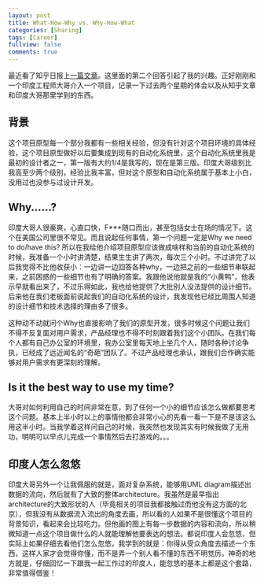 ```yaml
---
layout: post
title: What-How-Why vs. Why-How-What
categories: [Sharing]
tags: [Career]
fullview: false
comments: true
---
```


最近看了知乎日报上[一篇文章](https://daily.zhihu.com/story/9687825)。这里面的第二个回答引起了我的兴趣。正好刚刚和一个印度工程师大哥介入一个项目，记录一下过去两个星期的体会以及从知乎文章和印度大哥那里学到的东西。

## 背景

这个项目原型每一个部分我都有一些相关经验，但没有针对这个项目环境的具体经验，这个项目原型做好以后要集成到现有的自动化系统里，这个自动化系统里我是最初的设计者之一，第一版有大约1/4是我写的，现在是第三版。印度大哥级别比我高至少两个级别，经验比我丰富，但对这个原型和自动化系统属于基本上小白，没用过也没参与过设计开发。

## Why......?

印度大哥人很豪爽，心直口快，F***随口而出，甚至包括女士在场的情况下。这个在美国公司里很不常见。而且说起任何事情，第一个问题一定是Why we need to do/have this? 所以在我给他介绍项目原型应该做成啥样和当前的自动化系统的时候，我准备一个小时讲清楚，结果生生讲了两次，每次三个小时。不过讲完了以后我觉得不比他收获小：一边讲一边回答各种why，一边把之前的一些细节串联起来，之前困惑的一些细节也有了明确的答案。我跟他说他就是我的“小黄鸭”，他表示早就看出来了，不过乐得如此，我也给他提供了大批别人没法提供的设计细节。后来他在我们老板面前说起我们的自动化系统的设计，我发现他已经比周围人知道的设计细节和技术选择的理由多了很多。

这种动不动就问个Why也直接影响了我们的原型开发，很多时候这个问题让我们不得不反复面对用户需求，产品经理也不得不时刻跟着我们这个小团队。在我们每个人都有自己办公室的环境里，我办公室里每天地上坐几个人，随时各种讨论争执，已经成了远近闻名的“奇葩”团队了。不过产品经理也承认，跟我们合作确实能够对用户需求有更深刻的理解。

## Is it the best way to use my time?

大哥对如何利用自己的时间非常在意，到了任何一个小的细节应该怎么做都要思考这个问题。基本上半小时以上的事情他都会非常小心的先看一看一下是不是该这么用这半小时。当我学着这样问自己的时候，我突然也发现其实有时候我做了无用功，明明可以早点儿完成一个事情然后去打游戏的。。。

## 印度人怎么忽悠

印度大哥另外一个让我佩服的就是，面对复杂系统，能够用UML diagram描述出数据的流向，然后就有了大致的整体architecture。我虽然是最早指出architecture的大致形状的人（毕竟相关的项目我都接触过而他没有这方面的北京），但我没有从数据流入流出的角度去画，所以看的人如果不是很懂这个项目的背景知识，看起来会比较吃力。但他画的图上有每一步数据的内容和流向，所以稍微知道一点这个项目做什么的人就能理解他要表达的想法。都说印度人会忽悠，但实际上如果仔细去看他们怎么忽悠，我学到的就是：你得从受众角度去描述一个东西，这样人家才会觉得你懂，而不是弄一个别人看不懂的东西不明觉厉。神奇的地方就是，仔细回忆一下跟我一起工作过的印度人，能忽悠的基本上都是这个套路，非常值得借鉴！
